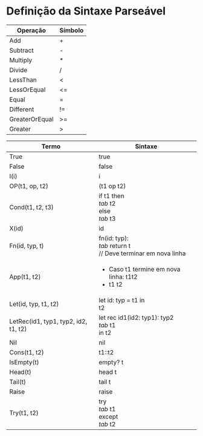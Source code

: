 # Definição da Sintaxe Parseável

Operação|Símbolo
---|---
Add|+
Subtract|-
Multiply|*
Divide|/
LessThan|<
LessOrEqual|<=
Equal|=
Different|!=
GreaterOrEqual|>=
Greater|>

Termo|Sintaxe
---|---
True|true
False|false
I(i)|i
OP(t1, op, t2)|(t1 op t2)
Cond(t1, t2, t3)|if t1 then <br>*tab* t2 <br>else<br>*tab* t3
X(id)|id
Fn(id, typ, t)|fn(id: typ):<br>*tab* return t<br>// Deve terminar em nova linha
App(t1, t2)|<ul><li>Caso t1 termine em nova linha: t1t2 </li><li>t1 t2</li></ul>
Let(id, typ, t1, t2)|let id: typ = t1 in<br>t2
LetRec(id1, typ1, typ2, id2, t1, t2)|let rec id1(id2: typ1): typ2<br>*tab* t1<br>in t2
Nil|nil
Cons(t1, t2)|t1::t2
IsEmpty(t)|empty? t
Head(t)|head t
Tail(t)|tail t
Raise|raise
Try(t1, t2)|try<br>*tab* t1<br>except<br>*tab* t2

